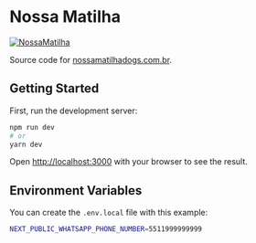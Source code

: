 # Nossa Matilha

[![NossaMatilha](https://circleci.com/gh/megatroom/nossamatilha.svg?style=svg)](https://circleci.com/gh/megatroom/nossamatilha)

Source code for [nossamatilhadogs.com.br](https://nossamatilhadogs.com.br).

## Getting Started

First, run the development server:

```bash
npm run dev
# or
yarn dev
```

Open [http://localhost:3000](http://localhost:3000) with your browser to see the result.

## Environment Variables

You can create the `.env.local` file with this example:

```bash
NEXT_PUBLIC_WHATSAPP_PHONE_NUMBER=5511999999999
```
